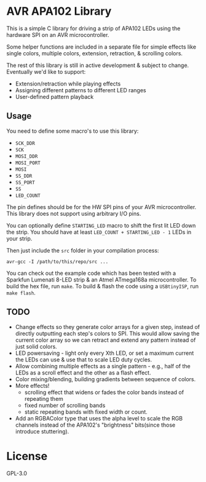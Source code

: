 # AVR APA102 Library

This is a simple C library for driving a strip of APA102 LEDs using the
hardware SPI on an AVR microcontroller.

Some helper functions are included in a separate file for simple effects like
single colors, multiple colors, extension, retraction, & scrolling colors.

The rest of this library is still in active development & subject to change.
Eventually we'd like to support:
* Extension/retraction while playing effects
* Assigning different patterns to different LED ranges
* User-defined pattern playback


## Usage

You need to define some macro's to use this library:

* `SCK_DDR`
* `SCK`
* `MOSI_DDR`
* `MOSI_PORT`
* `MOSI`
* `SS_DDR`
* `SS_PORT`
* `SS`
* `LED_COUNT`

The pin defines should be for the HW SPI pins of your AVR microcontroller. This
library does not support using arbitrary I/O pins.

You can optionally define `STARTING_LED` macro to shift the first lit LED down
the strip. You should have at least `LED_COUNT + STARTING_LED - 1` LEDs in your
strip.

Then just include the `src` folder in your compilation process:

    avr-gcc -I /path/to/this/repo/src ...

You can check out the example code which has been tested with a Sparkfun
Lumenati 8-LED strip & an Atmel ATmega168a microcontroller. To build the hex
file, run `make`. To build & flash the code using a `USBtinyISP`, run `make
flash`.


## TODO

* Change effects so they generate color arrays for a given step, instead of
  directly outputting each step's colors to SPI. This would allow saving the
  current color array so we can retract and extend any pattern instead of just
  solid colors.
* LED powersaving - light only every Xth LED, or set a maximum current the LEDs
  can use & use that to scale LED duty cycles.
* Allow combining multiple effects as a single pattern - e.g., half of the
  LEDs as a scroll effect and the other as a flash effect.
* Color mixing/blending, building gradients between sequence of colors.
* More effects!
    * scrolling effect that widens or fades the color bands instead of repeating them
    * fixed number of scrolling bands
    * static repeating bands with fixed width or count.
* Add an RGBAColor type that uses the alpha level to scale the RGB channels
  instead of the APA102's "brightness" bits(since those introduce stuttering).


# License

GPL-3.0
